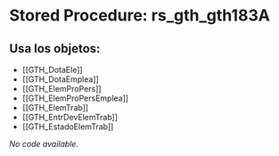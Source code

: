 # Stored Procedure: rs_gth_gth183A

## Usa los objetos:
- [[GTH_DotaEle]]
- [[GTH_DotaEmplea]]
- [[GTH_ElemProPers]]
- [[GTH_ElemProPersEmplea]]
- [[GTH_ElemTrab]]
- [[GTH_EntrDevElemTrab]]
- [[GTH_EstadoElemTrab]]

*No code available.*
